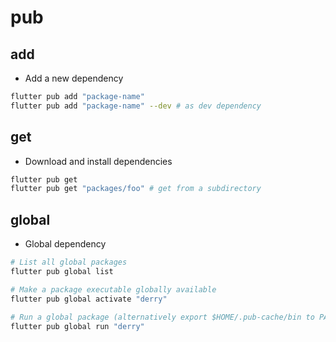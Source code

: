 # pub

## add

- Add a new dependency

```sh
flutter pub add "package-name"
flutter pub add "package-name" --dev # as dev dependency
```

## get

- Download and install dependencies

```sh
flutter pub get
flutter pub get "packages/foo" # get from a subdirectory
```

## global

- Global dependency

```sh
# List all global packages
flutter pub global list

# Make a package executable globally available
flutter pub global activate "derry"

# Run a global package (alternatively export $HOME/.pub-cache/bin to PATH)
flutter pub global run "derry"
```
